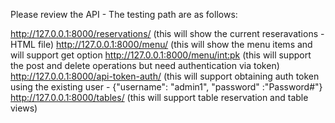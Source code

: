 Please review the API - The testing path are as follows:

http://127.0.0.1:8000/reservations/                  (this will show the current reseravations -HTML file)
http://127.0.0.1:8000/menu/                           (this will show the menu items and will support get option
http://127.0.0.1:8000/menu/<int:pk>                         (this will support the post and delete operations but need authentication via token)
http://127.0.0.1:8000/api-token-auth/              (this will support obtaining auth token using the existing user - {"username": "admin1", "password" :"Password#"}
http://127.0.0.1:8000/tables/                        (this will support table reservation and table views)



